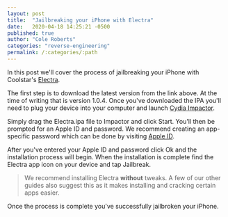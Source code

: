 ```yaml
---
layout: post
title:  "Jailbreaking your iPhone with Electra"
date:   2020-04-18 14:25:21 -0500
published: true
author: "Cole Roberts"
categories: "reverse-engineering"
permalink: /:categories/:path
---
```

 In this post we'll cover the process of jailbreaking your iPhone with Coolstar's [Electra](https://coolstar.org/electra/). 

The first step is to download the latest version from the link above. At the time of writing that is version 1.0.4. Once you've downloaded the IPA you'll need to plug your device into your computer and launch [Cydia Impactor](http://www.cydiaimpactor.com/).

Simply drag the Electra.ipa file to Impactor and click Start. You'll then be prompted for an Apple ID and password. We recommend creating an app-specific password which can be done by visiting [Apple ID](https://appleid.apple.com/#!&page=signin).

After you've entered your Apple ID and password click Ok and the installation process will begin. When the installation is complete find the Electra app icon on your device and tap Jailbreak. 

> We recommend installing Electra **without** tweaks. A few of our other guides also suggest this as it makes installing and cracking certain apps easier.

Once the process is complete you've successfully jailbroken your iPhone.